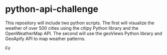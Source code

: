 # python-api-challenge
This repository will include two python scripts. The first will visualize the weather of over 500 cities using the citipy Python library and the OpenWeatherMap API. The second will use the geoViews Python library and GeoApify API to map weather patterns. 

Fir
